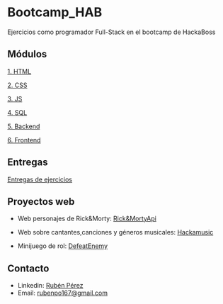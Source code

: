 # Bootcamp_HAB
Ejercicios como programador Full-Stack en el bootcamp de HackaBoss

## Módulos

[1. HTML](https://github.com/rubii9/Bootcamp_HAB/tree/master/HTML)

[2. CSS](https://github.com/rubii9/Bootcamp_HAB/tree/master/CSS)

[3. JS](https://github.com/rubii9/Bootcamp_HAB/tree/master/JS)

[4. SQL](https://github.com/rubii9/Bootcamp_HAB/tree/master/HTML)

[5. Backend](https://github.com/rubii9/Bootcamp_HAB/tree/master/Backend)

[6. Frontend](https://github.com/rubii9/Bootcamp_HAB/tree/master/Front-Vuejs)

## Entregas

[Entregas de ejercicios](https://github.com/rubii9/entregas-hab)


## Proyectos web

- Web personajes de Rick&Morty: [Rick&MortyApi](https://rickmortyrubii.netlify.app)

- Web sobre cantantes,canciones y géneros musicales: [Hackamusic](https://hackamusic-rubii.netlify.app/#/)

- Minijuego de rol: [DefeatEnemy](https://defeatenemyrubii.netlify.app)

## Contacto 

- Linkedin: [Rubén Pérez](https://www.linkedin.com/in/rubén-pérez-outeiral-8b4b041a0)
- Email: rubenpo167@gmail.com
